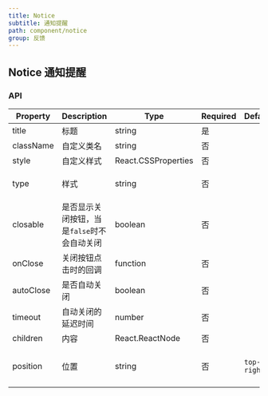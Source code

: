 ```yaml
---
title: Notice
subtitle: 通知提醒
path: component/notice
group: 反馈
---
```


## Notice 通知提醒

### API

| Property  | Description                                 | Type                | Required | Default     | Alternative                                            |
| --------- | ------------------------------------------- | ------------------- | -------- | ----------- | ------------------------------------------------------ |
| title     | 标题                                        | string              | 是       |             |                                                        |
| className | 自定义类名                                  | string              | 否       |             |                                                        |
| style     | 自定义样式                                  | React.CSSProperties | 否       |             |                                                        |
| type      | 样式                                        | string              | 否       |             | `info`, `success`,`warning`, `error`                   |
| closable  | 是否显示关闭按钮，当是`false`时不会自动关闭 | boolean             | 否       |             |                                                        |
| onClose   | 关闭按钮点击时的回调                        | function            | 否       |             |                                                        |
| autoClose | 是否自动关闭                                | boolean             | 否       |             |                                                        |
| timeout   | 自动关闭的延迟时间                          | number              | 否       |             |                                                        |
| children  | 内容                                        | React.ReactNode     | 否       |             |                                                        |
| position  | 位置                                        | string              | 否       | `top-right` | `right-top`, `right-bottom`, `left-top`, `left-bottom` |
